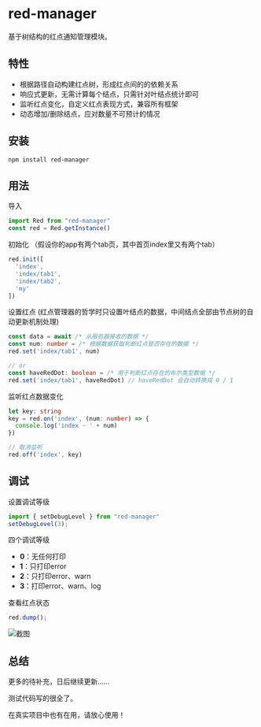 # red-manager

基于树结构的红点通知管理模块。

## 特性

- 根据路径自动构建红点树，形成红点间的的依赖关系
- 响应式更新，无需计算每个结点，只需针对叶结点统计即可
- 监听红点变化，自定义红点表现方式，兼容所有框架
- 动态增加/删除结点，应对数量不可预计的情况

## 安装

```
npm install red-manager
```

## 用法

导入

```TypeScript
import Red from "red-manager"
const red = Red.getInstance()
```

初始化
（假设你的app有两个tab页，其中首页index里又有两个tab）
```TypeScript
red.init([
  'index',
  'index/tab1',
  'index/tab2',
  'my'
])
```

设置红点
(红点管理器的哲学时只设置叶结点的数据，中间结点全部由节点树的自动更新机制处理)
```TypeScript
const data = await /* 从服务器接收的数据 */
const num: number = /* 根据数据获取判断红点是否存在的数据 */
red.set('index/tab1', num)

// or
const haveRedDot: boolean = /* 用于判断红点存在的布尔类型数据 */
red.set('index/tab1', haveRedDot) // haveRedDot 会自动转换成 0 / 1
```

监听红点数据变化
```TypeScript
let key: string
key = red.on('index', (num: number) => {
  console.log('index - ' + num)
})

// 取消监听
red.off('index', key)
```


## 调试

设置调试等级

```TypeScript
import { setDebugLevel } from "red-manager"
setDebugLevel(3);
```

四个调试等级
- **0**：无任何打印
- **1**：只打印error
- **2**：只打印error、warn
- **3**：打印error、warn、log


查看红点状态
```TypeScript
red.dump();
```

![截图](https://raw.githubusercontent.com/oloshe/red-manager/main/img/20201202141157.png)

## 总结

更多的待补充，日后继续更新......

测试代码写的很全了。

在真实项目中也有在用，请放心使用！


